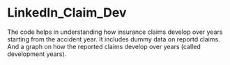 # LinkedIn_Claim_Dev

The code helps in understanding how insurance claims develop over years starting from the accident year.
It includes dummy data on reportd claims.
And a graph on how the reported claims develop over years (called development years).
